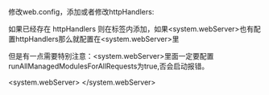 修改web.config，添加或者修改httpHandlers:

  <httpHandlers>
    <add path="*.api" verb="*" type="WooYun.CustomizeHttpHandler"/>
  </httpHandlers>
  
如果已经存在 httpHandlers 则在标签内添加，如果<system.webServer>也有配置httpHandlers那么就配置在<system.webServer>里

但是有一点需要特别注意：<system.webServer>里面一定要配置runAllManagedModulesForAllRequests为true,否会启动报错。

  <system.webServer>
    <modules runAllManagedModulesForAllRequests="true" />
  </system.webServer>

